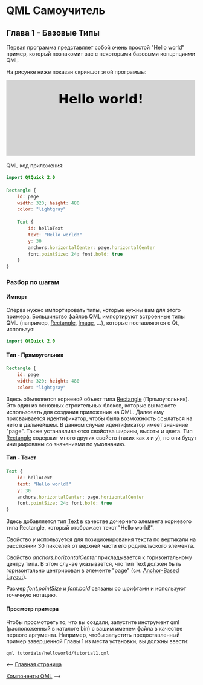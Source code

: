 # QML Самоучитель
## Глава 1 - Базовые Типы

Первая программа представляет собой очень простой "Hello world" пример, который познакомит вас с некоторыми базовыми концепциями QML.

На рисунке ниже показан скриншот этой программы:

![](https://github.com/SlimRG/QML-Tutorial/blob/main/declarative-tutorial1.png)

QML код приложения:
```QML
import QtQuick 2.0

Rectangle {
    id: page
    width: 320; height: 480
    color: "lightgray"

    Text {
        id: helloText
        text: "Hello world!"
        y: 30
        anchors.horizontalCenter: page.horizontalCenter
        font.pointSize: 24; font.bold: true
    }
}
```

### Разбор по шагам
#### Импорт
Сперва нужно импортировать типы, которые нужны вам для этого примера. Большинство файлов QML импортируют встроенные типы QML (например, [Rectangle](https://doc.qt.io/qt-6/qml-qtquick-rectangle.html "Rectangle"), [Image](https://doc.qt.io/qt-6/qml-qtquick-image.html "Image"), ...), которые поставляются с Qt, используя:
```QML
import QtQuick 2.0
```

#### Тип - Прямоугольник
```QML
Rectangle {
    id: page
    width: 320; height: 480
    color: "lightgray"
```

Здесь объявляется корневой объект типа [Rectangle](https://doc.qt.io/qt-6/qml-qtquick-rectangle.html "Rectangle") (Прямоугольник). Это один из основных строительных блоков, которые вы можете использовать для создания приложения на QML. Далее ему присваивается идентификатор, чтобы была возможность ссылаться на него в дальнейшем. В данном случае идентификатор имеет значение "page". Также устанавливаются свойства ширины, высоты и цвета. Тип [Rectangle](https://doc.qt.io/qt-6/qml-qtquick-rectangle.html "Rectangle") содержит много других свойств (таких как *x* и *y*), но они будут инициированы со значениями по умолчанию.

#### Тип - Текст
```QML
Text {
    id: helloText
    text: "Hello world!"
    y: 30
    anchors.horizontalCenter: page.horizontalCenter
    font.pointSize: 24; font.bold: true
}
```

Здесь добавляется тип [Text](https://doc.qt.io/qt-6/qml-qtquick-text.html "Text") в качестве дочернего элемента корневого типа Rectangle, который отображает текст "Hello world!".

Свойство *y* используется для позиционирования текста по вертикали на расстоянии 30 пикселей от верхней части его родительского элемента.

Свойство *anchors.horizontalCenter* прикладывается к горизонтальному центру типа. В этом случае указывается, что тип Text должен быть горизонтально центрирован в элементе "page" (см. [Anchor-Based Layout](https://doc.qt.io/qt-6/qtquick-positioning-anchors.html "Anchor-Based Layout")).

Размер *font.pointSize* и *font.bold* связаны со шрифтами и используют точечную нотацию.

#### Просмотр примера
Чтобы просмотреть то, что вы создали, запустите инструмент qml (расположенный в каталоге bin) с вашим именем файла в качестве первого аргумента. Например, чтобы запустить предоставленный пример завершенной Главы 1 из места установки, вы должны ввести:

```shell
qml tutorials/helloworld/tutorial1.qml
```

<-- [Главная страница](https://github.com/SlimRG/QML-Tutorial/blob/main/qml-tutorial.md "Главная страница")  

[Компоненты QML](https://github.com/SlimRG/QML-Tutorial/blob/main/ "Глава 2 - Компоненты QML") -->

